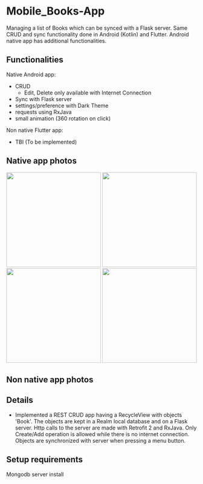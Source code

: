 # Mobile_Books-App
Managing a list of Books which can be synced with a Flask server.
Same CRUD and sync functionality done in Android (Kotlin) and Flutter.
Android native app has additional functionalities.

## Functionalities
Native Android app:
* CRUD 
    * Edit, Delete only available with Internet Connection
* Sync with Flask server
* settings/preference with Dark Theme
* requests using RxJava
* small animation (360 rotation on click)

Non native Flutter app:
* TBI (To be implemented) 


## Native app photos
<p float="left">
    <img src="https://i.imgur.com/0qYUPPa.png" width="250"> 
    <img src="https://i.imgur.com/02sEwJ1.png" width="250"> 
    <img src="https://i.imgur.com/1Le4U6p.png" width="250"> 
    <img src="https://i.imgur.com/pjN38Vw.png" width="250"> 
</p>

## Non native app photos


## Details
- Implemented a REST CRUD app having a RecycleView with objects 'Book'. 
The objects are kept in a Realm local database and on a Flask server. 
Http calls to the server are made with Retrofit 2 and RxJava. 
Only Create/Add operation is allowed while there is no internet connection. 
Objects are synchronized with server when pressing a menu button.

## Setup requirements
Mongodb server install

















